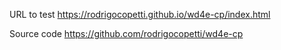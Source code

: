 URL to test
https://rodrigocopetti.github.io/wd4e-cp/index.html

Source code
https://github.com/rodrigocopetti/wd4e-cp